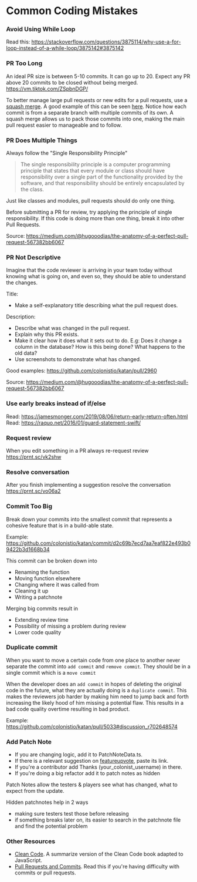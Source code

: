 # Common Coding Mistakes

### Avoid Using While Loop

Read this: https://stackoverflow.com/questions/3875114/why-use-a-for-loop-instead-of-a-while-loop/3875142#3875142

### PR Too Long

An ideal PR size is between 5-10 commits. It can go up to 20. Expect any PR above 20 commits to be closed without being merged. https://vm.tiktok.com/ZSpbnDGP/

To better manage large pull requests or new edits for a pull requests, use a [squash merge](https://docs.microsoft.com/en-us/azure/devops/repos/git/merging-with-squash?view=azure-devops#what-is-a-squash-merge). A good example of this can be seen [here](https://github.com/colonistio/katan/pull/4629). Notice how each commit is from a separate branch with multiple commits of its own. A squash merge allows us to pack those commits into one, making the main pull request easier to manageable and to follow.

### PR Does Multiple Things

Always follow the "Single Responsibility Principle"

> The single responsibility principle is a computer programming principle that states that every module or class should have responsibility over a single part of the functionality provided by the software, and that responsibility should be entirely encapsulated by the class.

Just like classes and modules, pull requests should do only one thing.

Before submitting a PR for review, try applying the principle of single responsibility. If this code is doing more than one thing, break it into other Pull Requests.

Source: https://medium.com/@hugooodias/the-anatomy-of-a-perfect-pull-request-567382bb6067

### PR Not Descriptive

Imagine that the code reviewer is arriving in your team today without knowing what is going on, and even so, they should be able to understand the changes.

Title:

- Make a self-explanatory title describing what the pull request does.

Description: 

- Describe what was changed in the pull request.
- Explain why this PR exists.
- Make it clear how it does what it sets out to do. E.g: Does it change a column in the database? How is this being done? What happens to the old data?
- Use screenshots to demonstrate what has changed.

Good examples: https://github.com/colonistio/katan/pull/2960

Source: https://medium.com/@hugooodias/the-anatomy-of-a-perfect-pull-request-567382bb6067

### Use early breaks instead of if/else

Read: https://jamesmonger.com/2019/08/06/return-early-return-often.html
Read: https://raquo.net/2016/01/guard-statement-swift/

### Request review

When you edit something in a PR always re-request review https://prnt.sc/vk2shw

### Resolve conversation

After you finish implementing a suggestion resolve the conversation https://prnt.sc/vo06a2


### Commit Too Big

Break down your commits into the smallest commit that represents a cohesive feature that is in a build-able state.

Example: https://github.com/colonistio/katan/commit/d2c69b7ecd7aa7eaf822e493b09422b3d1668b34

This commit can be broken down into 

- Renaming the function
- Moving function elsewhere
- Changing where it was called from
- Cleaning it up
- Writing a patchnote

Merging big commits result in

- Extending review time
- Possibility of missing a problem during review
- Lower code quality

### Duplicate commit

When you want to move a certain code from one place to another never separate the commit into `add commit` and `remove commit`. They should be in a single commit which is a `move commit`

When the developer does an `add commit` in hopes of deleting the original code in the future, what they are actually doing is a `duplicate commit`. This makes the reviewers job harder by making him need to jump back and forth increasing the likely hood of him missing a potential flaw. This results in a bad code quality overtime resulting in bad product.

Example: https://github.com/colonistio/katan/pull/5033#discussion_r702648574

### Add Patch Note

- If you are changing logic, add it to PatchNoteData.ts. 
- If there is a relevant suggestion on [featureupvote](https://colonist.featureupvote.com), paste its link.
- If you're a contributor add Thanks (your_colonist_username) in there.
- If you're doing a big refactor add it to patch notes as hidden

Patch Notes allow the testers & players see what has changed, what to expect from the update. 

Hidden patchnotes help in 2 ways 
- making sure testers test those before releasing 
- if something breaks later on, its easier to search in the patchnote file and find the potential problem

### Other Resources
- [Clean Code](https://github.com/trantuyen1998/clean-code-javascript). A summarize version of the Clean Code book adapted to JavaScript.
- [Pull Requests and Commits](https://faun.pub/the-art-of-a-well-composed-pull-request-3815fc7e9610). Read this if you're having difficulty with commits or pull requests.